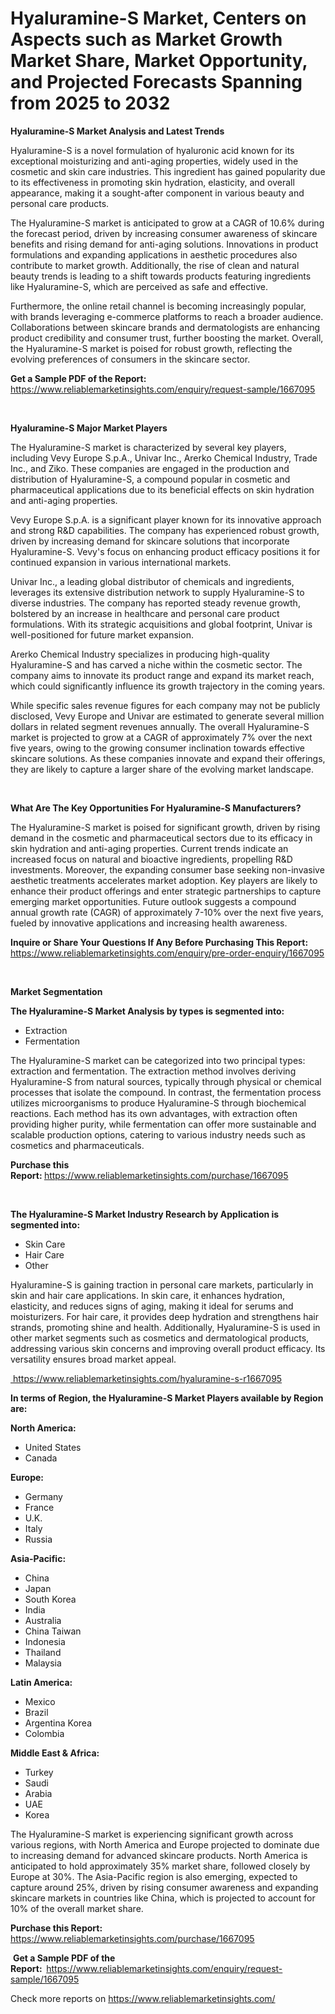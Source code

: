 <p><h1>Hyaluramine-S Market, Centers on Aspects such as Market Growth Market Share, Market Opportunity, and Projected Forecasts Spanning from 2025 to 2032</h1></p><p><strong>Hyaluramine-S Market Analysis and Latest Trends</strong></p>
<p><p>Hyaluramine-S is a novel formulation of hyaluronic acid known for its exceptional moisturizing and anti-aging properties, widely used in the cosmetic and skin care industries. This ingredient has gained popularity due to its effectiveness in promoting skin hydration, elasticity, and overall appearance, making it a sought-after component in various beauty and personal care products.</p><p>The Hyaluramine-S market is anticipated to grow at a CAGR of 10.6% during the forecast period, driven by increasing consumer awareness of skincare benefits and rising demand for anti-aging solutions. Innovations in product formulations and expanding applications in aesthetic procedures also contribute to market growth. Additionally, the rise of clean and natural beauty trends is leading to a shift towards products featuring ingredients like Hyaluramine-S, which are perceived as safe and effective.</p><p>Furthermore, the online retail channel is becoming increasingly popular, with brands leveraging e-commerce platforms to reach a broader audience. Collaborations between skincare brands and dermatologists are enhancing product credibility and consumer trust, further boosting the market. Overall, the Hyaluramine-S market is poised for robust growth, reflecting the evolving preferences of consumers in the skincare sector.</p></p>
<p><strong>Get a Sample PDF of the Report:&nbsp;</strong> <a href="https://www.reliablemarketinsights.com/enquiry/request-sample/1667095?utm_campaign=2943&utm_medium=2&utm_source=Github&utm_content=ia&utm_term=02042025&utm_id=hyaluramine-s">https://www.reliablemarketinsights.com/enquiry/request-sample/1667095</a></p>
<p>&nbsp;</p>
<p><strong>Hyaluramine-S Major Market Players</strong></p>
<p><p>The Hyaluramine-S market is characterized by several key players, including Vevy Europe S.p.A., Univar Inc., Arerko Chemical Industry, Trade Inc., and Ziko. These companies are engaged in the production and distribution of Hyaluramine-S, a compound popular in cosmetic and pharmaceutical applications due to its beneficial effects on skin hydration and anti-aging properties.</p><p>Vevy Europe S.p.A. is a significant player known for its innovative approach and strong R&D capabilities. The company has experienced robust growth, driven by increasing demand for skincare solutions that incorporate Hyaluramine-S. Vevy's focus on enhancing product efficacy positions it for continued expansion in various international markets.</p><p>Univar Inc., a leading global distributor of chemicals and ingredients, leverages its extensive distribution network to supply Hyaluramine-S to diverse industries. The company has reported steady revenue growth, bolstered by an increase in healthcare and personal care product formulations. With its strategic acquisitions and global footprint, Univar is well-positioned for future market expansion.</p><p>Arerko Chemical Industry specializes in producing high-quality Hyaluramine-S and has carved a niche within the cosmetic sector. The company aims to innovate its product range and expand its market reach, which could significantly influence its growth trajectory in the coming years.</p><p>While specific sales revenue figures for each company may not be publicly disclosed, Vevy Europe and Univar are estimated to generate several million dollars in related segment revenues annually. The overall Hyaluramine-S market is projected to grow at a CAGR of approximately 7% over the next five years, owing to the growing consumer inclination towards effective skincare solutions. As these companies innovate and expand their offerings, they are likely to capture a larger share of the evolving market landscape.</p></p>
<p>&nbsp;</p>
<p><strong>What Are The Key Opportunities For Hyaluramine-S Manufacturers?</strong></p>
<p><p>The Hyaluramine-S market is poised for significant growth, driven by rising demand in the cosmetic and pharmaceutical sectors due to its efficacy in skin hydration and anti-aging properties. Current trends indicate an increased focus on natural and bioactive ingredients, propelling R&D investments. Moreover, the expanding consumer base seeking non-invasive aesthetic treatments accelerates market adoption. Key players are likely to enhance their product offerings and enter strategic partnerships to capture emerging market opportunities. Future outlook suggests a compound annual growth rate (CAGR) of approximately 7-10% over the next five years, fueled by innovative applications and increasing health awareness.</p></p>
<p><strong>Inquire or Share Your Questions If Any Before Purchasing This Report:</strong> <a href="https://www.reliablemarketinsights.com/enquiry/pre-order-enquiry/1667095?utm_campaign=2943&utm_medium=2&utm_source=Github&utm_content=ia&utm_term=02042025&utm_id=hyaluramine-s">https://www.reliablemarketinsights.com/enquiry/pre-order-enquiry/1667095</a></p>
<p>&nbsp;</p>
<p><strong>Market Segmentation</strong></p>
<p><strong>The Hyaluramine-S Market Analysis by types is segmented into:</strong></p>
<p><ul><li>Extraction</li><li>Fermentation</li></ul></p>
<p><p>The Hyaluramine-S market can be categorized into two principal types: extraction and fermentation. The extraction method involves deriving Hyaluramine-S from natural sources, typically through physical or chemical processes that isolate the compound. In contrast, the fermentation process utilizes microorganisms to produce Hyaluramine-S through biochemical reactions. Each method has its own advantages, with extraction often providing higher purity, while fermentation can offer more sustainable and scalable production options, catering to various industry needs such as cosmetics and pharmaceuticals.</p></p>
<p><strong>Purchase this Report:&nbsp;</strong><a href="https://www.reliablemarketinsights.com/purchase/1667095?utm_campaign=2943&utm_medium=2&utm_source=Github&utm_content=ia&utm_term=02042025&utm_id=hyaluramine-s">https://www.reliablemarketinsights.com/purchase/1667095</a></p>
<p>&nbsp;</p>
<p><strong>The Hyaluramine-S Market Industry Research by Application is segmented into:</strong></p>
<p><ul><li>Skin Care</li><li>Hair Care</li><li>Other</li></ul></p>
<p><p>Hyaluramine-S is gaining traction in personal care markets, particularly in skin and hair care applications. In skin care, it enhances hydration, elasticity, and reduces signs of aging, making it ideal for serums and moisturizers. For hair care, it provides deep hydration and strengthens hair strands, promoting shine and health. Additionally, Hyaluramine-S is used in other market segments such as cosmetics and dermatological products, addressing various skin concerns and improving overall product efficacy. Its versatility ensures broad market appeal.</p></p>
<p><a href="https://www.reliablemarketinsights.com/hyaluramine-s-r1667095?utm_campaign=2943&utm_medium=2&utm_source=Github&utm_content=ia&utm_term=02042025&utm_id=hyaluramine-s">&nbsp;https://www.reliablemarketinsights.com/hyaluramine-s-r1667095</a></p>
<p><strong>In terms of Region, the Hyaluramine-S Market Players available by Region are:</strong></p>
<p>
    <p> <strong> North America: </strong>
        <ul>
            <li>United States</li>
            <li>Canada</li>
        </ul>
        </p> 
    <p> <strong> Europe: </strong>
        <ul>
            <li>Germany</li>
            <li>France</li>
            <li>U.K.</li>
            <li>Italy</li>
            <li>Russia</li>
        </ul>
        </p> 
    <p> <strong> Asia-Pacific: </strong>
        <ul>
            <li>China</li>
            <li>Japan</li>
            <li>South Korea</li>
            <li>India</li>
            <li>Australia</li>
            <li>China Taiwan</li>
            <li>Indonesia</li>
            <li>Thailand</li>
            <li>Malaysia</li>
        </ul>
        </p> 
    <p> <strong> Latin America: </strong>
        <ul>
            <li>Mexico</li>
            <li>Brazil</li>
            <li>Argentina Korea</li>
            <li>Colombia</li>
        </ul>
        </p> 
    <p> <strong> Middle East & Africa: </strong>
        <ul>
            <li>Turkey</li>
            <li>Saudi</li>
            <li>Arabia</li>
            <li>UAE</li>
            <li>Korea</li>
        </ul>
    </p>
    </p>
<p><p>The Hyaluramine-S market is experiencing significant growth across various regions, with North America and Europe projected to dominate due to increasing demand for advanced skincare products. North America is anticipated to hold approximately 35% market share, followed closely by Europe at 30%. The Asia-Pacific region is also emerging, expected to capture around 25%, driven by rising consumer awareness and expanding skincare markets in countries like China, which is projected to account for 10% of the overall market share.</p></p>
<p><strong>Purchase this Report: </strong><a href="https://www.reliablemarketinsights.com/purchase/1667095?utm_campaign=2943&utm_medium=2&utm_source=Github&utm_content=ia&utm_term=02042025&utm_id=hyaluramine-s">https://www.reliablemarketinsights.com/purchase/1667095</a></p>
<p>&nbsp;<strong>Get a Sample PDF of the Report:&nbsp;&nbsp;</strong><a href="https://www.reliablemarketinsights.com/enquiry/request-sample/1667095?utm_campaign=2943&utm_medium=2&utm_source=Github&utm_content=ia&utm_term=02042025&utm_id=hyaluramine-s">https://www.reliablemarketinsights.com/enquiry/request-sample/1667095</a></p>
<p><strong></strong></p>
<p>Check more reports on <a href="https://www.reliablemarketinsights.com/?utm_campaign=2943&utm_medium=2&utm_source=Github&utm_content=ia&utm_term=02042025&utm_id=hyaluramine-s">https://www.reliablemarketinsights.com/</a></p>